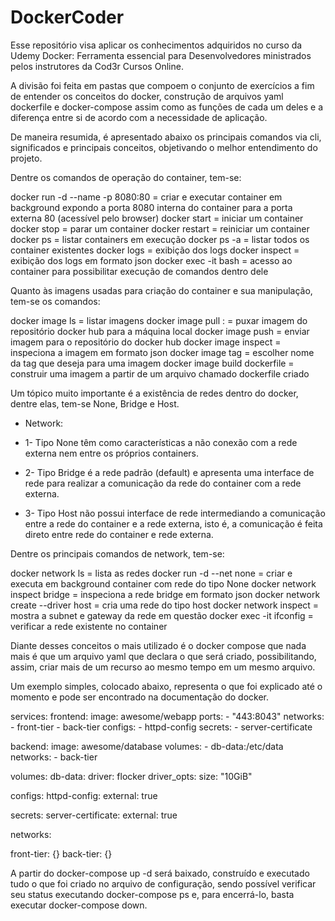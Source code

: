 # DockerCoder

Esse repositório visa aplicar os conhecimentos adquiridos no curso da Udemy Docker: Ferramenta essencial para Desenvolvedores ministrados pelos instrutores da Cod3r Cursos Online.

A divisão foi feita em pastas que compoem o conjunto de exercícios a fim de entender os conceitos do docker, construção de arquivos yaml dockerfile e docker-compose assim como as funções de cada um deles e a diferença entre si de acordo com a necessidade de aplicação.

De maneira resumida, é apresentado abaixo os principais comandos via cli, significados e principais conceitos, objetivando o melhor entendimento do projeto.

Dentre os comandos de operação do container, tem-se:

docker run -d --name <nomecontainer> -p 8080:80 = criar e executar container em background expondo a porta 8080 interna do container para a porta externa 80 (acessível pelo browser)
docker start <nomecontainer> = iniciar um container
docker stop <nomecontainer> = parar um container
docker restart <nomecontainer> = reiniciar um container
docker ps = listar containers em execução
docker ps -a = listar todos os container existentes
docker logs <nomecontainer> = exibição dos logs
docker inspect <nomecontainer> = exibição dos logs em formato json
docker exec -it <nomecontainer> bash = acesso ao container para possibilitar execução de comandos dentro dele

Quanto às imagens usadas para criação do container e sua manipulação, tem-se os comandos:

docker image ls = listar imagens
docker image pull <nomeimagem>:<versao> = puxar imagem do repositório docker hub para a máquina local
docker image push <nomeimagem> = enviar imagem para o repositório do docker hub
docker image inspect = inspeciona a imagem em formato json
docker image tag <nomeimagem> <novatag> = escolher nome da tag que deseja para uma imagem
docker image build dockerfile = construir uma imagem a partir de um arquivo chamado dockerfile criado

Um tópico muito importante é a existência de redes dentro do docker, dentre elas, tem-se None, Bridge e Host.
- Network:

- 1- Tipo None têm como características a não conexão com a rede externa nem entre os próprios containers.

- 2- Tipo Bridge é a rede padrão (default) e apresenta uma interface de rede para realizar a comunicação da rede do container com a rede externa.

- 3- Tipo Host não possui interface de rede intermediando a comunicação entre a rede do container e a rede externa, isto é, a comunicação é feita direto entre rede do container e rede externa.

Dentre os principais comandos de network, tem-se:

docker network ls = lista as redes
docker run -d --net none <nomeimagem> = criar e executa em background container com rede do tipo None
docker network inspect bridge = inspeciona a rede bridge em formato json
docker network create --driver host <nomerede> = cria uma rede do tipo host
docker network inspect <nomerede> = mostra a subnet e gateway da rede em questão
docker exec -it <nomecontainer> ifconfig = verificar a rede existente no container

Diante desses conceitos o mais utilizado é o docker compose que nada mais é que um arquivo yaml que declara o que será criado, possibilitando, assim, criar mais de um recurso ao mesmo tempo em um mesmo arquivo.

Um exemplo simples, colocado abaixo, representa o que foi explicado até o momento e pode ser encontrado na documentação do docker.

services:
  frontend:
    image: awesome/webapp
    ports:
      - "443:8043"
    networks:
      - front-tier
      - back-tier
    configs:
      - httpd-config
    secrets:
      - server-certificate

  backend:
    image: awesome/database
    volumes:
      - db-data:/etc/data
    networks:
      - back-tier

volumes:
  db-data:
    driver: flocker
    driver_opts:
      size: "10GiB"

configs:
  httpd-config:
    external: true

secrets:
  server-certificate:
    external: true

networks:

  front-tier: {}
  back-tier: {}


A partir do docker-compose up -d será baixado, construído e executado tudo o que foi criado no arquivo de configuração, sendo possível verificar seu status executando docker-compose ps e, para encerrá-lo, basta executar docker-compose down.

